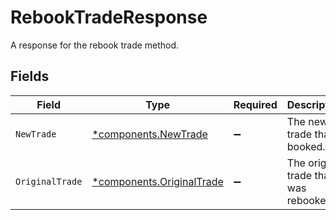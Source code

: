 # RebookTradeResponse

A response for the rebook trade method.


## Fields

| Field                                                                 | Type                                                                  | Required                                                              | Description                                                           |
| --------------------------------------------------------------------- | --------------------------------------------------------------------- | --------------------------------------------------------------------- | --------------------------------------------------------------------- |
| `NewTrade`                                                            | [*components.NewTrade](../../models/components/newtrade.md)           | :heavy_minus_sign:                                                    | The new trade that is booked.                                         |
| `OriginalTrade`                                                       | [*components.OriginalTrade](../../models/components/originaltrade.md) | :heavy_minus_sign:                                                    | The original trade that was rebooked.                                 |